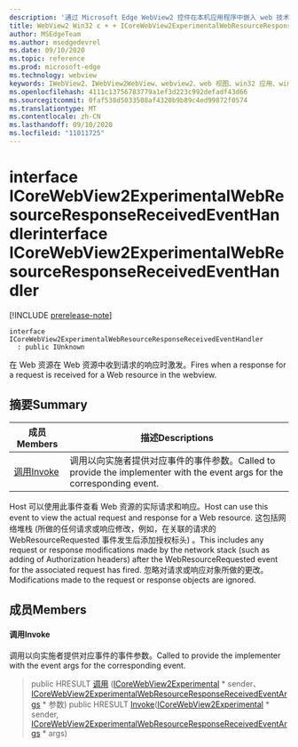 ```yaml
---
description: '通过 Microsoft Edge WebView2 控件在本机应用程序中嵌入 web 技术 (HTML、CSS 和 JavaScript) '
title: WebView2 Win32 c + + ICoreWebView2ExperimentalWebResourceResponseReceivedEventHandler
author: MSEdgeTeam
ms.author: msedgedevrel
ms.date: 09/10/2020
ms.topic: reference
ms.prod: microsoft-edge
ms.technology: webview
keywords: IWebView2、IWebView2WebView、webview2、web 视图、win32 应用、win32、edge、ICoreWebView2、ICoreWebView2Controller、浏览器控件、边缘 html、ICoreWebView2ExperimentalWebResourceResponseReceivedEventHandler
ms.openlocfilehash: 4111c13756783779a1ef3d223c992defadf43d66
ms.sourcegitcommit: 0faf538d5033508af4320b9b89c4ed99872f0574
ms.translationtype: MT
ms.contentlocale: zh-CN
ms.lasthandoff: 09/10/2020
ms.locfileid: "11011725"
---
```

# <span data-ttu-id="db62b-104">interface ICoreWebView2ExperimentalWebResourceResponseReceivedEventHandler</span><span class="sxs-lookup"><span data-stu-id="db62b-104">interface ICoreWebView2ExperimentalWebResourceResponseReceivedEventHandler</span></span> 

[!INCLUDE [prerelease-note](../../includes/prerelease-note.md)]

```
interface ICoreWebView2ExperimentalWebResourceResponseReceivedEventHandler
  : public IUnknown
```

<span data-ttu-id="db62b-105">在 Web 资源在 Web 资源中收到请求的响应时激发。</span><span class="sxs-lookup"><span data-stu-id="db62b-105">Fires when a response for a request is received for a Web resource in the webview.</span></span>

## <span data-ttu-id="db62b-106">摘要</span><span class="sxs-lookup"><span data-stu-id="db62b-106">Summary</span></span>

 <span data-ttu-id="db62b-107">成员</span><span class="sxs-lookup"><span data-stu-id="db62b-107">Members</span></span>                        | <span data-ttu-id="db62b-108">描述</span><span class="sxs-lookup"><span data-stu-id="db62b-108">Descriptions</span></span>
--------------------------------|---------------------------------------------
[<span data-ttu-id="db62b-109">调用</span><span class="sxs-lookup"><span data-stu-id="db62b-109">Invoke</span></span>](#invoke) | <span data-ttu-id="db62b-110">调用以向实施者提供对应事件的事件参数。</span><span class="sxs-lookup"><span data-stu-id="db62b-110">Called to provide the implementer with the event args for the corresponding event.</span></span>

<span data-ttu-id="db62b-111">Host 可以使用此事件查看 Web 资源的实际请求和响应。</span><span class="sxs-lookup"><span data-stu-id="db62b-111">Host can use this event to view the actual request and response for a Web resource.</span></span> <span data-ttu-id="db62b-112">这包括网络堆栈 (所做的任何请求或响应修改，例如，在关联的请求的 WebResourceRequested 事件发生后添加授权标头) 。</span><span class="sxs-lookup"><span data-stu-id="db62b-112">This includes any request or response modifications made by the network stack (such as adding of Authorization headers) after the WebResourceRequested event for the associated request has fired.</span></span> <span data-ttu-id="db62b-113">忽略对请求或响应对象所做的更改。</span><span class="sxs-lookup"><span data-stu-id="db62b-113">Modifications made to the request or response objects are ignored.</span></span>

## <span data-ttu-id="db62b-114">成员</span><span class="sxs-lookup"><span data-stu-id="db62b-114">Members</span></span>

#### <span data-ttu-id="db62b-115">调用</span><span class="sxs-lookup"><span data-stu-id="db62b-115">Invoke</span></span> 

<span data-ttu-id="db62b-116">调用以向实施者提供对应事件的事件参数。</span><span class="sxs-lookup"><span data-stu-id="db62b-116">Called to provide the implementer with the event args for the corresponding event.</span></span>

> <span data-ttu-id="db62b-117">public HRESULT [调用](#invoke) ([ICoreWebView2Experimental](icorewebview2experimental.md) \* sender、 [ICoreWebView2ExperimentalWebResourceResponseReceivedEventArgs](icorewebview2experimentalwebresourceresponsereceivedeventargs.md) \* 参数) </span><span class="sxs-lookup"><span data-stu-id="db62b-117">public HRESULT [Invoke](#invoke)([ICoreWebView2Experimental](icorewebview2experimental.md) \* sender, [ICoreWebView2ExperimentalWebResourceResponseReceivedEventArgs](icorewebview2experimentalwebresourceresponsereceivedeventargs.md) \* args)</span></span>

